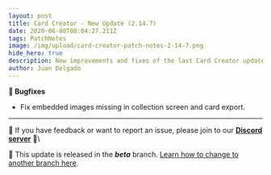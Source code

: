 ```yaml
---
layout: post
title: Card Creator - New Update (2.14.7)
date: 2020-06-08T08:04:27.211Z
tags: PatchNotes
image: /img/upload/card-creator-patch-notes-2-14-7.png
hide_hero: true
description: New improvements and fixes of the last Card Creator update!
author: Juan Delgado
---
```

**🐛 Bugfixes**

* Fix embedded images missing in collection screen and card export.

---

📌 If you have feedback or want to report an issue, please join to our **[Discord server](http://discord.gg/pixelatto)** 💬\

📌 This update is released in the ***beta*** branch. [Learn how to change to another branch here](/blog/beta-and-legacy-versions).